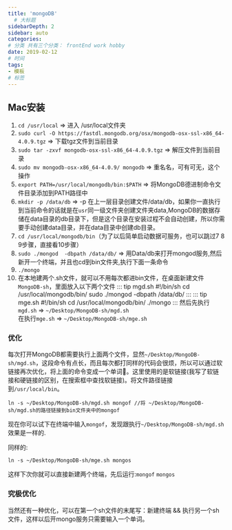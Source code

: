 ```yaml
---
title: 'mongoDB'
  # 大标题
sidebarDepth: 2
sidebar: auto
categories:
# 分类 共有三个分类： frontEnd work hobby
date: 2019-02-12
# 时间
tags:
- 模板
# 标签
---
```


## Mac安装

1. `cd /usr/local` => 进入 /usr/local文件夹
2. `sudo curl -O https://fastdl.mongodb.org/osx/mongodb-osx-ssl-x86_64-4.0.9.tgz` => 下载tgz文件到当前目录
3. `sudo tar -zxvf mongodb-osx-ssl-x86_64-4.0.9.tgz` => 解压文件到当前目录
4. `sudo mv mongodb-osx-x86_64-4.0.9/ mongodb` => 重名名，可有可无，这个操作
5. `export PATH=/usr/local/mongodb/bin:$PATH` => 将MongoDB德进制命令文件目录添加到PATH路径中
6. `mkdir -p /data/db` => -p 在上一层目录创建文件/data/db，如果你一直执行到当前命令的话就是在`usr`同一级文件夹创建文件夹data,MongoDB的数据存储在data目录的db目录下，但是这个目录在安装过程不会自动创建，所以你需要手动创建data目录，并在data目录中创建db目录。
7. `cd /usr/local/mongodb/bin`（为了以后简单启动数据可服务，也可以跳过7 8 9步骤，直接看10步骤）
8. `sudo ./mongod  -dbpath /data/db/` => 用Data/db来打开mongod服务,然后新开一个终端，并且也cd到bin文件夹,执行下面一条命令
9. `./mongo`
10. 在本地建两个.sh文件，就可以不用每次都进bin文件，在桌面新建文件`MongoDB-sh`，里面放入以下两个文件
::: tip mgd.sh
#!/bin/sh
cd /usr/local/mongodb/bin/
sudo ./mongod  -dbpath /data/db/
:::
::: tip mge.sh
#!/bin/sh
cd /usr/local/mongodb/bin/
./mongo
:::
然后先执行`mgd.sh` => `~/Desktop/MongoDB-sh/mgd.sh`<br/>
在执行`mge.sh` => `~/Desktop/MongoDB-sh/mge.sh`<br/>

### 优化
每次打开MongoDB都需要执行上面两个文件，显然`~/Desktop/MongoDB-sh/mgd.sh`，这段命令有点长，而且每次都打同样的代码会很烦，所以可以通过软链接再次优化，将上面的命令变成一个单词。这里使用的是软链接(我写了软链接和硬链接的区别，在搜索框中查找软链接)。将文件路径链接到`/usr/local/bin`。

```
ln -s ~/Desktop/MongoDB-sh/mgd.sh mongof //将 ~/Desktop/MongoDB-sh/mgd.sh的路径链接到bin文件夹中的mongof
```
现在你可以试下在终端中输入`mongof`，发现跟执行`~/Desktop/MongoDB-sh/mgd.sh`效果是一样的.

同样的:
```
ln -s ~/Desktop/MongoDB-sh/mge.sh mongos
```
这样下次你就可以直接新建两个终端，先后运行:`mongof` `mongos`

### 究极优化
当然还有一种优化，可以在第一个sh文件的末尾写：新建终端 && 执行另一个sh文件，这样以后开mongo服务只需要输入一个单词。
<!-- 超链接 [文本](URL) -->
<!-- ../../.vuepress/public/line-height.png) -->
<!-- 图片 ![](url) -->

